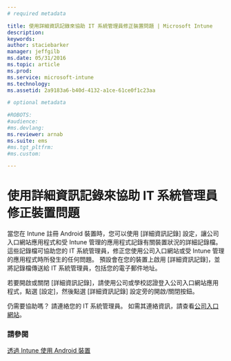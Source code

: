 ```yaml
---
# required metadata

title: 使用詳細資訊記錄來協助 IT 系統管理員修正裝置問題 | Microsoft Intune
description:
keywords:
author: staciebarker
manager: jeffgilb
ms.date: 05/31/2016
ms.topic: article
ms.prod:
ms.service: microsoft-intune
ms.technology:
ms.assetid: 2a9183a6-b40d-4132-a1ce-61ce0f1c23aa

# optional metadata

#ROBOTS:
#audience:
#ms.devlang:
ms.reviewer: arnab
ms.suite: ems
#ms.tgt_pltfrm:
#ms.custom:

---
```



# 使用詳細資訊記錄來協助 IT 系統管理員修正裝置問題

當您在 Intune 註冊 Android 裝置時，您可以使用 [詳細資訊記錄] 設定，讓公司入口網站應用程式和受 Intune 管理的應用程式記錄有關裝置狀況的詳細記錄檔。 這些記錄檔可協助您的 IT 系統管理員，修正您使用公司入口網站或受 Intune 管理的應用程式時所發生的任何問題。 預設會在您的裝置上啟用 [詳細資訊記錄]，並將記錄檔傳送給 IT 系統管理員，包括您的電子郵件地址。

若要開啟或關閉 [詳細資訊記錄]，請使用公司或學校認證登入公司入口網站應用程式，點選 [設定]，然後點選 [詳細資訊記錄] 設定旁的開啟/關閉按鈕。

仍需要協助嗎？ 請連絡您的 IT 系統管理員。 如需其連絡資訊，請查看[公司入口網站](http://portal.manage.microsoft.com)。

### 請參閱
[透過 Intune 使用 Android 裝置](using-your-android-device-with-intune.md)

<!--HONumber=Jun16_HO2-->


